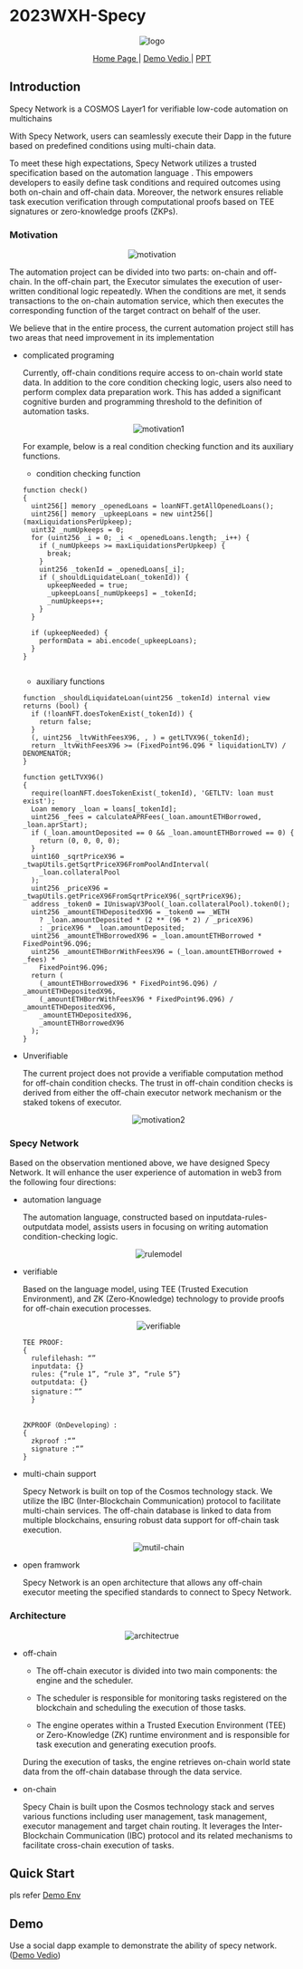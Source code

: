# 2023WXH-Specy


<center>
    <img src="doc/pic/logo.jpeg" alt="logo">
</center>
<p align="center">
<a href="https://specy-network.github.io/">Home Page </a>  | <a href="https://www.youtube.com/watch?v=etSlNtQbAkE">Demo Vedio </a>  |   <a href="doc/specy-network.pptx">PPT </a>
</p>

## Introduction

Specy Network is a COSMOS Layer1 for verifiable low-code automation on multichains

With Specy Network, users can seamlessly execute their Dapp in the future based on predefined conditions using multi-chain data. 

To meet these high expectations, Specy Network utilizes a trusted specification based on the automation language . This empowers developers to easily define task conditions and required outcomes using both on-chain and off-chain data. Moreover, the network ensures reliable task execution verification through computational proofs based on TEE signatures or zero-knowledge proofs (ZKPs).

### Motivation

<center>
    <img src="doc/pic/motivation.png" alt="motivation">
</center>

The automation project can be divided into two parts: on-chain and off-chain. In the off-chain part, the Executor simulates the execution of user-written conditional logic repeatedly. When the conditions are met, it sends transactions to the on-chain automation service, which then executes the corresponding function of the target contract on behalf of the user. 

We believe that in the entire process, the current automation project still has two areas that need improvement in its implementation


- complicated programing
  
  Currently, off-chain conditions require access to on-chain world state data. In addition to the core condition checking logic, users also need to perform complex data preparation work. This has added a significant cognitive burden and programming threshold to the definition of automation tasks.

  <center>
    <img src="doc/pic/motivation1.png" alt="motivation1">
  </center>

  For example, below is a real condition checking function and its auxiliary functions.



  - condition checking function
  ```solidity
  function check()
  {
    uint256[] memory _openedLoans = loanNFT.getAllOpenedLoans();
    uint256[] memory _upkeepLoans = new uint256[](maxLiquidationsPerUpkeep);
    uint32 _numUpkeeps = 0;
    for (uint256 _i = 0; _i < _openedLoans.length; _i++) {
      if (_numUpkeeps >= maxLiquidationsPerUpkeep) {
        break;
      }
      uint256 _tokenId = _openedLoans[_i];
      if (_shouldLiquidateLoan(_tokenId)) {
        upkeepNeeded = true;
        _upkeepLoans[_numUpkeeps] = _tokenId;
        _numUpkeeps++;
      }
    }

    if (upkeepNeeded) {
      performData = abi.encode(_upkeepLoans);
    }
  }


  ```

  - auxiliary functions

  ```solidity
  function _shouldLiquidateLoan(uint256 _tokenId) internal view returns (bool) {
    if (!loanNFT.doesTokenExist(_tokenId)) {
      return false;
    }
    (, uint256 _ltvWithFeesX96, , ) = getLTVX96(_tokenId);
    return _ltvWithFeesX96 >= (FixedPoint96.Q96 * liquidationLTV) / DENOMENATOR;
  }
  
  function getLTVX96()
  {
    require(loanNFT.doesTokenExist(_tokenId), 'GETLTV: loan must exist');
    Loan memory _loan = loans[_tokenId];
    uint256 _fees = calculateAPRFees(_loan.amountETHBorrowed, _loan.aprStart);
    if (_loan.amountDeposited == 0 && _loan.amountETHBorrowed == 0) {
      return (0, 0, 0, 0);
    }
    uint160 _sqrtPriceX96 = _twapUtils.getSqrtPriceX96FromPoolAndInterval(
      _loan.collateralPool
    );
    uint256 _priceX96 = _twapUtils.getPriceX96FromSqrtPriceX96(_sqrtPriceX96);
    address _token0 = IUniswapV3Pool(_loan.collateralPool).token0();
    uint256 _amountETHDepositedX96 = _token0 == _WETH
      ? _loan.amountDeposited * (2 ** (96 * 2) / _priceX96)
      : _priceX96 * _loan.amountDeposited;
    uint256 _amountETHBorrowedX96 = _loan.amountETHBorrowed * FixedPoint96.Q96;
    uint256 _amountETHBorrWithFeesX96 = (_loan.amountETHBorrowed + _fees) *
      FixedPoint96.Q96;
    return (
      (_amountETHBorrowedX96 * FixedPoint96.Q96) / _amountETHDepositedX96,
      (_amountETHBorrWithFeesX96 * FixedPoint96.Q96) / _amountETHDepositedX96,
      _amountETHDepositedX96,
      _amountETHBorrowedX96
    );
  }

  ```

- Unverifiable

  The current project does not provide a verifiable computation method for off-chain condition checks. The trust in off-chain condition checks is derived from either the off-chain executor network mechanism or the staked tokens of executor.
  <center>
    <img src="doc/pic/motivation2.png" alt="motivation2">
  </center>

### Specy Network
Based on the observation mentioned above, we have designed Specy Network. It will enhance the user experience of automation in web3 from the following four directions:

- automation language

  The automation language, constructed based on inputdata-rules-outputdata model, assists users in focusing on writing automation condition-checking logic.
   <center>
    <img src="doc/pic/rulemodel.png" alt="rulemodel">
  </center>

- verifiable

  Based on the language model, using TEE (Trusted Execution Environment), and ZK (Zero-Knowledge) technology to provide proofs for off-chain execution processes.
  <center>
    <img src="doc/pic/verifiable.png" alt="verifiable">
  </center>


  ```
  TEE PROOF: 
  {
    rulefilehash: “”
    inputdata: {}
    rules: {“rule 1”, “rule 3”, “rule 5”}
    outputdata: {}
    signature：“”
    } 


  ZKPROOF（OnDeveloping）: 
  {
    zkproof :“”
    signature :“”
  }

  ```


- multi-chain support

  Specy Network is built on top of the Cosmos technology stack. We utilize the IBC (Inter-Blockchain Communication) protocol to facilitate multi-chain services. The off-chain database is linked to data from multiple blockchains, ensuring robust data support for off-chain task execution.
  <center>
    <img src="doc/pic/multi-chain.png" alt="mutil-chain">
  </center>


- open framwork

  Specy Network is an open architecture that allows any off-chain executor meeting the specified standards to connect to Specy Network.

### Architecture

<center>
    <img src="doc/pic/architectrue.png" alt="architectrue">
</center>

- off-chain
  
  - The off-chain executor is divided into two main components: the engine and the scheduler. 

  - The scheduler is responsible for monitoring tasks registered on the blockchain and scheduling the execution of those tasks.

  - The engine operates within a Trusted Execution Environment (TEE) or Zero-Knowledge (ZK) runtime environment and is responsible for task execution and generating execution proofs. 

  During the execution of tasks, the engine retrieves on-chain world state data from the off-chain database through the data service.

- on-chain

  Specy Chain is built upon the Cosmos technology stack and serves various functions including user management, task management, executor management and target chain routing. It leverages the Inter-Blockchain Communication (IBC) protocol and its related mechanisms to facilitate cross-chain execution of tasks.

## Quick Start
pls refer [Demo Env](https://github.com/wanxiang-blockchain/2023WXH-Specy/blob/main/src/demo/env.md)

## Demo

Use a social dapp example to demonstrate the ability of specy network.([Demo Vedio](https://www.youtube.com/watch?v=etSlNtQbAkE))
